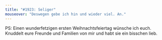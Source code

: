 ```yaml
---
title: "#1923: Seliger"
mouseover: "Deswegen gebe ich hin und wieder viel. An."
---
```


PS:
Einen wunderfetzigen ersten Weihnachtsfeiertag wünsche ich euch. 
Knuddelt eure Freunde und Familien von mir und habt sie ein bisschen lieb.
